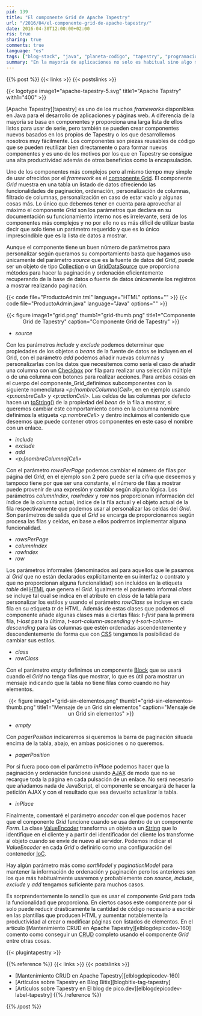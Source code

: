 ```yaml
---
pid: 139
title: "El componente Grid de Apache Tapestry"
url: "/2016/04/el-componente-grid-de-apache-tapestry/"
date: 2016-04-30T12:00:00+02:00
rss: true
sharing: true
comments: true
language: "es"
tags: ["blog-stack", "java", "planeta-codigo", "tapestry", "programacion"]
summary: "En la mayoría de aplicaciones no solo es habitual sino algo muy usado el mostrar listados de elementos de forma tabular con paginación y columnas ordenables. En estos listados el complejo componente internamente _Grid_ de Apache Tapestry pero a la vez muy sencillo de usar puede marcar una diferencia significativa en el número de líneas de código necesarias a escribir, la flexibilidad, funcionalidad ofrecida, la productividad al hacer la implementación o modificarla comparándolo con lo necesario en otros _frameworks_ web en los que no hay nada comparable de serie."
---
```


{{% post %}}
{{< links >}}
{{< postslinks >}}

{{< logotype image1="apache-tapestry-5.svg" title1="Apache Tapstry" with1="400" >}}

[Apache Tapestry][tapestry] es uno de los muchos _frameworks_ disponibles en Java para el desarrollo de aplicaciones y páginas web. A diferencia de la mayoría se basa en componentes y proporciona una larga lista de ellos listos para usar de serie, pero también se pueden crear componentes nuevos basados en los propios de Tapestry o los que desarrollemos nosotros muy fácilmente. Los componentes son piezas reusables de código que se pueden reutilizar bien directamente o para formar nuevos componentes y es uno de los motivos por los que en Tapestry se consigue una alta productividad además de otros beneficios como la encapsulación.

Uno de los componentes más complejos pero al mismo tiempo muy simple de usar ofrecidos por el _framework_ es el [componente Grid](http://tapestry.apache.org/current/apidocs/org/apache/tapestry5/corelib/components/Grid.html). El componente _Grid_ muestra en una tabla un listado de datos ofreciendo las funcionalidades de paginación, ordenación, personalización de columnas, filtrado de columnas, personalización en caso de estar vacío y algunas cosas más. Lo único que debemos tener en cuenta para aprovechar al máximo el componente _Grid_ son los parámetros que declara en su documentación su funcionamiento interno nos es irrelevante, será de los componentes más complejos y no por ello no es más difícil de utilizar basta decir que solo tiene un parámetro requerido y que es lo único imprescindible que es la lista de datos a mostrar.

Aunque el componente tiene un buen número de parámetros para personalizar según queramos su comportamiento basta que hagamos uso únicamente del parámetro _source_ que es la fuente de datos del _Grid_, puede ser un objeto de tipo [Collection](https://docs.oracle.com/javase/8/docs/api/java/util/Collection.html) o un [GridDataSource](http://tapestry.apache.org/current/apidocs/org/apache/tapestry5/grid/GridDataSource.html) que proporciona métodos para hacer la paginación y ordenación eficientemente recuperando de la base de datos o fuente de datos únicamente los registros a mostrar realizando paginación.

{{< code file="ProductoAdmin.tml" language="HTML" options="" >}}
{{< code file="ProductoAdmin.java" language="Java" options="" >}}

<div class="media" style="text-align: center;">
    {{< figure
        image1="grid.png" thumb1="grid-thumb.png" title1="Componente Grid de Tapestry"
        caption="Componente Grid de Tapestry" >}}
</div>

* _source_

Con los parámetros _include_ y _exclude_ podemos determinar que propiedades de los objetos o _beans_ de la fuente de datos se incluyen en el Grid, con el parámetro _add_ podemos añadir nuevas columnas y personalizarlas con los datos que necesitemos como sería el caso de añadir una columna con un [Checkbox](http://tapestry.apache.org/current/apidocs/org/apache/tapestry5/corelib/components/Checkbox.html) por fila para realizar una selección múltiple o de una columna con botones para realizar acciones. Para ambas cosas en el cuerpo del componente_Grid_definimos subcomponentes con la siguiente nomenclatura _\<p:[nombreColumna]Cell\>_, en en ejemplo usando _\<p:nombreCell\>_ y _\<p:actionCell\>_. Las celdas de las columnas por defecto hacen un [toString()](https://docs.oracle.com/javase/8/docs/api/java/lang/Object.html#toString--) de la propiedad del _bean_ de la fila a mostrar, si queremos cambiar este comportamiento como en la columna nombre definimos la etiqueta _\<p:nombreCell\>_ y dentro incluimos el contenido que deseemos que puede contener otros componentes en este caso el nombre con un enlace.

* _include_
* _exclude_
* _add_
* _\<p:[nombreColumna]Cell\>_

Con el parámetro _rowsPerPage_ podemos cambiar el número de filas por página del _Grid_, en el ejemplo son 2 pero puede ser la cifra que deseemos y tampoco tiene por que ser una constante, el número de filas a mostrar puede provenir de una expresión y cambiar según alguna lógica. Los parámetros _columnIndex_, _rowIndex_ y _row_ nos proporcionan información del índice de la columna actual, índice de la fila actual y el objeto actual de la fila respectivamente que podemos usar al personalizar las celdas del _Grid_. Son parámetros de salida que el _Grid_ se encarga de proporcionarnos según procesa las filas y celdas, en base a ellos podremos implementar alguna funcionalidad.

* _rowsPerPage_
* _columnIndex_
* _rowIndex_
* _row_

Los parámetros informales (denominados así para aquellos que le pasamos al _Grid_ que no están declarados explícitamente en su interfaz o contrato y que no proporcionan alguna funcionalidad) son incluidos en la etiqueta _table_ del <abbr title="HyperText Markup Language">HTML</abbr> que genera el _Grid_. Igualmente el parámetro informal _class_ se incluye tal cual se indica en el atributo en _class_ de la tabla para personalizar los estilos y usando el parámetro _rowClass_ se incluye en cada fila en su etiqueta _tr_ de HTML. Además de estas clases que podemos el componente añade algunas clases más a ciertas filas: _t-first_ para la primera fila, _t-last_ para la última, _t-sort-column-ascending_ y _t-sort-column-descending_ para las columnas que estén ordenadas ascendentemente y descendentemente de forma que con <abbr title="">CSS</abbr> tengamos la posibilidad de cambiar sus estilos.

* _class_
* _rowClass_

Con el parámetro _empty_ definimos un componente [Block](http://tapestry.apache.org/current/apidocs/org/apache/tapestry5/Block.html) que se usará cuando el _Grid_ no tenga filas que mostrar, lo que es útil para mostrar un mensaje indicando que la tabla no tiene filas como cuando no hay elementos.

<div class="media" style="text-align: center;">
    {{< figure
        image1="grid-sin-elementos.png" thumb1="grid-sin-elementos-thumb.png" title1="Mensaje de un Grid sin elementos"
        caption="Mensaje de un Grid sin elementos" >}}
</div>

* _empty_

Con _pagerPosition_ indicaremos si queremos la barra de paginación situada encima de la tabla, abajo, en ambas posiciones o no queremos.

* _pagerPosition_

Por si fuera poco con el parámetro _inPlace_ podemos hacer que la paginación y ordenación funcione usando <abbr title="Asynchronous JavaScript And XML">AJAX</abbr> de modo que no se recargue toda la página en cada pulsación de un enlace. No será necesario que añadamos nada de JavaScript, el componente se encargará de hacer la petición AJAX y con el resultado que sea devuelto actualizar la tabla.

* _inPlace_

Finalmente, comentaré el parámetro _encoder_ con el que podemos hacer que el componente _Grid_ funcione cuando se usa dentro de un componente _Form_. La clase [ValueEncoder](http://tapestry.apache.org/current/apidocs/org/apache/tapestry5/ValueEncoder.html) transforma un objeto a un [String](https://docs.oracle.com/javase/8/docs/api/java/lang/String.html) que lo identifique en el cliente y a partir del identificador del cliente los transforme al objeto cuando se envíe de nuevo al servidor. Podemos indicar el _ValueEncoder_ en cada _Grid_ o definirlo como una configuración del contenedor <abbr title="Inversion of Control">IoC</abbr>.

Hay algún parámetro más como _sortModel_ y _paginationModel_ para mantener la información de ordenación y paginación pero los anteriores son los que más habitualmente usaremos y probablemente con _source_, _include_, _exclude_ y _add_ tengamos suficiente para muchos casos.

Es sorprendentemente lo sencillo que es usar el componente _Grid_ para toda la funcionalidad que proporciona. En ciertos casos este componente por si solo puede reducir drásticamente la cantidad de código necesario a escribir en las plantillas que producen HTML y aumentar notablemente la productividad al crear o modificar páginas con listados de elementos. En el artículo [Mantenimiento CRUD en Apache Tapestry][elblogdepicodev-160] comento como conseguir un <abbr title="Create, Read, Update and Delete">CRUD</abbr> completo usando el componente _Grid_ entre otras cosas.

{{< plugintapestry >}}

{{% reference %}}
{{< links >}}
{{< postslinks >}}
* [Mantenimiento CRUD en Apache Tapestry][elblogdepicodev-160]
* [Artículos sobre Tapestry en Blog Bitix][blogbitix-tag-tapestry]
* [Artículos sobre Tapestry en El blog de pico.dev][elblogdepicodev-label-tapestry]
{{% /reference %}}

{{% /post %}}
